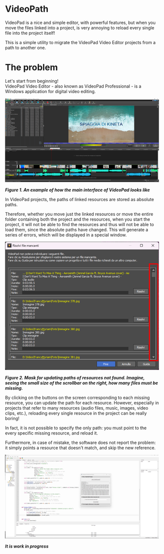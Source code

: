 # VideoPath

VideoPad is a nice and simple editor, with powerful features, but when you move the files linked into a project, is very annoying to reload every single file into the project itself!

This is a simple utility to migrate the VideoPad Video Editor projects from a path to another one.

# The problem

Let's start from beginning!<br> 
VideoPad Video Editor - also known as VideoPad Professional - is a Windows application for digital video editing.

![Sample of VideoPad interface](docs/videopad-interface.png)

***Figure 1. An example of how the main interface of VideoPad looks like***

In VideoPad projects, the paths of linked resources are stored as absolute paths. 

Therefore, whether you move just the linked resources or move the entire folder containing both the project and the resources, when you start the project, it will not be able to find the resources and thus will not be able to load them, since the absolute paths have changed.
This will generate a series of errors, which will be displayed in a special window.

![Software facility to resolve paths for resources not found](docs/missing-items.png)

***Figure 2. Mask for updating paths of resources not found. Imagine, seeing the small size of the scrollbar on the right, how many files must be missing.***

By clicking on the buttons on the screen corresponding to each missing resource, you can update the path for each resource. 
However, especially in projects that refer to many resources (audio files, music, images, video clips, etc.), reloading every single resource in the project can be really boring!

In fact, it is not possible to specify the only path: you must point to the every specific missing resource, and reload it.

Furthermore, in case of mistake, the software does not report the problem: it simply points a resource that doesn't match, and skip the new reference.

![Work in progress](docs/work-in-progress.png)

***It is work in progress***
